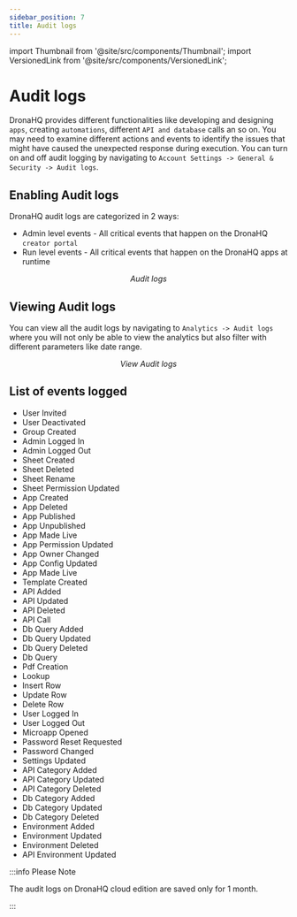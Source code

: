 ```yaml
---
sidebar_position: 7
title: Audit logs
---
```


import Thumbnail from '@site/src/components/Thumbnail';
import VersionedLink from '@site/src/components/VersionedLink';

# Audit logs

DronaHQ provides different functionalities like developing and designing `apps`, creating `automations`, different `API and database` calls an so on. You may need to examine different actions and events to identify the issues that might have caused the unexpected response during execution. You can turn on and off audit logging by navigating to `Account Settings -> General & Security -> Audit logs`.


## Enabling Audit logs 

DronaHQ audit logs are categorized in 2 ways:
- Admin level events - All critical events that happen on the DronaHQ `creator portal`
- Run level events - All critical events that happen on the DronaHQ apps at runtime

<figure>
  <Thumbnail src="/img/org-management/audit-logs.png" alt="Audit logs" width='100%'/>
  <figcaption align = "center"><i>Audit logs</i></figcaption>
</figure>

## Viewing Audit logs

You can view all the audit logs by navigating to `Analytics -> Audit logs` where you will not only be able to view the analytics but also filter with different parameters like date range.

<figure>
  <Thumbnail src="/img/org-management/view-audit-logs.png" alt="View Audit logs" width='100%'/>
  <figcaption align = "center"><i>View Audit logs</i></figcaption>
</figure>

## List of events logged

- User Invited
- User Deactivated
- Group Created
- Admin Logged In
- Admin Logged Out
- Sheet Created
- Sheet Deleted
- Sheet Rename
- Sheet Permission Updated
- App Created
- App Deleted
- App Published
- App Unpublished
- App Made Live
- App Permission Updated
- App Owner Changed
- App Config Updated
- App Made Live
- Template Created
- API Added
- API Updated
- API Deleted
- API Call
- Db Query Added
- Db Query Updated
- Db Query Deleted
- Db Query
- Pdf Creation
- Lookup
- Insert Row
- Update Row
- Delete Row
- User Logged In
- User Logged Out
- Microapp Opened
- Password Reset Requested
- Password Changed
- Settings Updated
- API Category Added
- API Category Updated
- API Category Deleted
- Db Category Added
- Db Category Updated
- Db Category Deleted
- Environment Added
- Environment Updated
- Environment Deleted
- API Environment Updated

:::info Please Note

The audit logs on DronaHQ cloud edition are saved only for 1 month.

:::